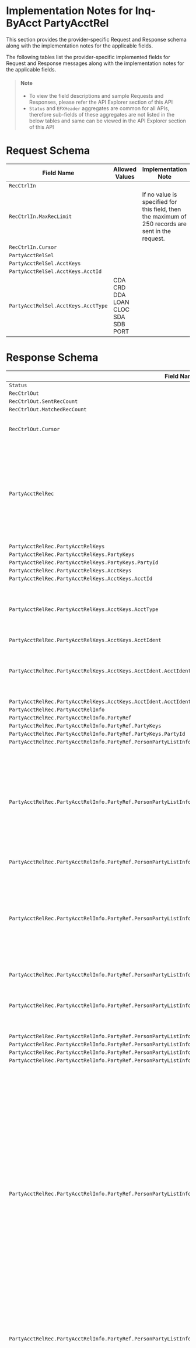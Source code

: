 # Implementation Notes for Inq-ByAcct PartyAcctRel
This section provides the provider-specific Request and Response schema along with the implementation notes for the applicable fields.
<!-- 
type: tab 
titles: Premier,,, Precision, Signature, Cleartouch, DNA, 
-->

<!-- 
type: tab 
titles: Tab A, Tab B, Tab C 
-->


The following tables list the provider-specific implemented fields for Request and Response messages along with the implementation notes for the applicable fields. 


<!-- theme: info -->
> #### Note
> 
> - To view the field descriptions and sample Requests and Responses, please refer the API Explorer section of this API
> - `Status` and `EFXHeader` aggregates are common for all APIs, therefore sub-fields of these aggregates are not listed in the below tables and same can be viewed in the API Explorer section of this API


# Request Schema
|Field Name|Allowed Values|Implementation Note|
|----|----|----|
|`RecCtrlIn`||  |
|`RecCtrlIn.MaxRecLimit`||If no value is specified for this field, then the maximum of 250 records are sent in the request.|
|`RecCtrlIn.Cursor`||  |
|`PartyAcctRelSel`||  |
|`PartyAcctRelSel.AcctKeys`||  |
|`PartyAcctRelSel.AcctKeys.AcctId`||  |
|`PartyAcctRelSel.AcctKeys.AcctType`|CDA<br>CRD<br>DDA<br>LOAN<br>CLOC<br>SDA<br>SDB<br>PORT<br> |  |
# Response Schema
|Field Name|Allowed Values|Implementation Note|
|----|----|----|
|`Status`||  |
|`RecCtrlOut`||  |
|`RecCtrlOut.SentRecCount`||  |
|`RecCtrlOut.MatchedRecCount`||  |
|`RecCtrlOut.Cursor`||If there are more than 250 posted transactions, ESF will return Cursor tags.|
|`PartyAcctRelRec`||By default, all party-account relationships that exist in core would be returned by the operation. However to improve performance the user has the option to limit the number of associated party-account relationship in the EFX response by updating the configuration set for a FI.|
|`PartyAcctRelRec.PartyAcctRelKeys`||  |
|`PartyAcctRelRec.PartyAcctRelKeys.PartyKeys`||  |
|`PartyAcctRelRec.PartyAcctRelKeys.PartyKeys.PartyId`||  |
|`PartyAcctRelRec.PartyAcctRelKeys.AcctKeys`||  |
|`PartyAcctRelRec.PartyAcctRelKeys.AcctKeys.AcctId`||  |
|`PartyAcctRelRec.PartyAcctRelKeys.AcctKeys.AcctType`|CDA<br>CRD<br>DDA<br>LOAN<br>CLOC<br>SDA<br>SDB|  |
|`PartyAcctRelRec.PartyAcctRelKeys.AcctKeys.AcctIdent`||  |
|`PartyAcctRelRec.PartyAcctRelKeys.AcctKeys.AcctIdent.AcctIdentType`|PORT| The field returns the Portfolio Account Number which is associated to the account.<br>Valid value "Port" refers to Portfolio.|
|`PartyAcctRelRec.PartyAcctRelKeys.AcctKeys.AcctIdent.AcctIdentValue`||  |
|`PartyAcctRelRec.PartyAcctRelInfo`||  |
|`PartyAcctRelRec.PartyAcctRelInfo.PartyRef`||  |
|`PartyAcctRelRec.PartyAcctRelInfo.PartyRef.PartyKeys`||  |
|`PartyAcctRelRec.PartyAcctRelInfo.PartyRef.PartyKeys.PartyId`||  |
|`PartyAcctRelRec.PartyAcctRelInfo.PartyRef.PersonPartyListInfo`||  |
|`PartyAcctRelRec.PartyAcctRelInfo.PartyRef.PersonPartyListInfo.PartyType`|Unknown<br>Personal-Prospect<br>Business-Prospect<br>Consumer<br>Corporate<br>SoleProprietorship<br>C-Corporation<br>S-Corporation<br>Partnership<br>Trust/Estate<br>LimitLiabilityC-Corp<br>LimitLiabilityS-Corp<br>LimitLiabilityPartnership<br>Other<br>ThirdParty<br>|This field refers to Customer type, indicating the customers's relationship with the financial institute.|
|`PartyAcctRelRec.PartyAcctRelInfo.PartyRef.PersonPartyListInfo.PartyTypeEnumDesc`||  |
|`PartyAcctRelRec.PartyAcctRelInfo.PartyRef.PersonPartyListInfo.Contact`||By default, this aggregate wihin each relationship aggregate are returned by the operation. However for performance considerations, the number of contacts can be configured for the institute and maximum number of contacts within each realtionship can be returned as per the requirement.|
|`PartyAcctRelRec.PartyAcctRelInfo.PartyRef.PersonPartyListInfo.Contact.PhoneNum`||  |
|`PartyAcctRelRec.PartyAcctRelInfo.PartyRef.PersonPartyListInfo.Contact.PhoneNum.PhoneType`|Home<br>Work<br>Mobile<br>Fax<br>Pager<br>Other<br>Modem|  |
|`PartyAcctRelRec.PartyAcctRelInfo.PartyRef.PersonPartyListInfo.Contact.PhoneNum.PhoneIdent`||  |
|`PartyAcctRelRec.PartyAcctRelInfo.PartyRef.PersonPartyListInfo.Contact.PhoneNum.Phone`||  |
|`PartyAcctRelRec.PartyAcctRelInfo.PartyRef.PersonPartyListInfo.Contact.PhoneNum.PreferredPhone`||  |
|`PartyAcctRelRec.PartyAcctRelInfo.PartyRef.PersonPartyListInfo.Contact.PhoneNum.PhoneDesc`||  |
|`PartyAcctRelRec.PartyAcctRelInfo.PartyRef.PersonPartyListInfo.Contact.PostAddr`||Core allows to have one primary address with multiple secondary or seasonal address. Seasonal Address have time frame and cannot exist as a independent address record. The seasonal addresss share addressIdent with <br>primary or secondary address thus must be correctly related to the primary or secondary address record.<br><br>Also core uses same address usage for both Primary and secondary or Primary and Seasonal address type. For example if the adress use of Primary address is home, then the address use of seasonal/seconadry address related to primary address is also home.<br>However address use as "Tax" is only applicable for secondary address and only one Tax address can exist for a party.|
|`PartyAcctRelRec.PartyAcctRelInfo.PartyRef.PersonPartyListInfo.Contact.PostAddr.AddressIdent`||AddressIdent is shared by Primary and related Secondary/Seasonal Address.|
|`PartyAcctRelRec.PartyAcctRelInfo.PartyRef.PersonPartyListInfo.Contact.PostAddr.AddrUse`|Business<br>Home<br>Personal<br>Tax<br><br>|Each address types can have different address uses like Personal, Home, Business and other user defined address uses.<br>Core uses same address usage for both Primary and secondary or Primary and Seasonal address type. For example if the adress use of Primary address is home, then the address use of seasonal/seconadry address related to primary address is also home.<br>However address use as "Tax" is only applicable for secondary address and only one Tax address can exist for a party.|
|`PartyAcctRelRec.PartyAcctRelInfo.PartyRef.PersonPartyListInfo.Contact.PostAddr.AddrFormatType`|Label|Label is the supported address format.|
|`PartyAcctRelRec.PartyAcctRelInfo.PartyRef.PersonPartyListInfo.Contact.PostAddr.Addr1`||  |
|`PartyAcctRelRec.PartyAcctRelInfo.PartyRef.PersonPartyListInfo.Contact.PostAddr.Addr2`||***Conditionally Required**<br>This field is applicable only when enabled in the CIS Miscellaneous (Institution) specfications.|
|`PartyAcctRelRec.PartyAcctRelInfo.PartyRef.PersonPartyListInfo.Contact.PostAddr.City`||  |
|`PartyAcctRelRec.PartyAcctRelInfo.PartyRef.PersonPartyListInfo.Contact.PostAddr.StateProv`||  |
|`PartyAcctRelRec.PartyAcctRelInfo.PartyRef.PersonPartyListInfo.Contact.PostAddr.PostalCode`||If address is a non-US address.  The format of ZIP code consists of five digits for the ZIP code, a hyphen, and four additional digits that determine a more specific location within a given ZIP code. The four additional digits are optional and when not present they will be displayed as 0000.  Examples: 32714-1234 or 32714-0000 <br><br>Please note postal codes for non-US/foreign address are simply a string of characters.|
|`PartyAcctRelRec.PartyAcctRelInfo.PartyRef.PersonPartyListInfo.Contact.PostAddr.CountryCode`||  |
|`PartyAcctRelRec.PartyAcctRelInfo.PartyRef.PersonPartyListInfo.Contact.PostAddr.CountryCode.CountryCodeSource`|SPCountryCode|  |
|`PartyAcctRelRec.PartyAcctRelInfo.PartyRef.PersonPartyListInfo.Contact.PostAddr.CountryCode.CountryCodeValue`||Values are client-defined.|
|`PartyAcctRelRec.PartyAcctRelInfo.PartyRef.PersonPartyListInfo.Contact.PostAddr.CountryCode.CountryCodeValueEnumDesc`||  |
|`PartyAcctRelRec.PartyAcctRelInfo.PartyRef.PersonPartyListInfo.Contact.PostAddr.AddrType`|Primary<br>Secondary<br>Seasonal|Core support primary,  multiple secondary or seasonal address types. Both primary with seasonal/secondary forms an address record. Seasonal address cannot exist as an independent address record and share address identifier with primary address or one of the secondary address. |
|`PartyAcctRelRec.PartyAcctRelInfo.PartyRef.PersonPartyListInfo.Contact.PostAddr.TimeFrame`||  |
|`PartyAcctRelRec.PartyAcctRelInfo.PartyRef.PersonPartyListInfo.Contact.PostAddr.TimeFrame.StartDt`||This field applicable for Seasonal Address type. Seasonal address begins on the same Start date every year, therefore Premier only stores Start month and Start Day. Year can be provided as �9999�.<br><br>The month and the day of the month will show the actual Seasonal address  start date.|
|`PartyAcctRelRec.PartyAcctRelInfo.PartyRef.PersonPartyListInfo.Contact.PostAddr.TimeFrame.EndDt`||This field is applicable for Seasonal Address Type. Seasonal address ends on the same End date every year, therefore core only stores seasonal address End month and End Day. Year can be provided as �9999�.<br><br>The month and the day of the month will show the actual Seasonal address  end date.|
|`PartyAcctRelRec.PartyAcctRelInfo.PartyRef.PersonPartyListInfo.Contact.PostAddr.ForeignFlag`|true<br>false|  |
|`PartyAcctRelRec.PartyAcctRelInfo.PartyRef.PersonPartyListInfo.Contact.Email`||  |
|`PartyAcctRelRec.PartyAcctRelInfo.PartyRef.PersonPartyListInfo.Contact.Email.EmailIdent`||Up to 10 occurrences of an email address and web URLs combined may be associated to a customer.|
|`PartyAcctRelRec.PartyAcctRelInfo.PartyRef.PersonPartyListInfo.Contact.Email.EmailType`|Business<br>Home|  |
|`PartyAcctRelRec.PartyAcctRelInfo.PartyRef.PersonPartyListInfo.Contact.Email.EmailAddr`||  |
|`PartyAcctRelRec.PartyAcctRelInfo.PartyRef.PersonPartyListInfo.Contact.Email.PreferredEmail`||Refers to the primary contact indicator.|
|`PartyAcctRelRec.PartyAcctRelInfo.PartyRef.PersonPartyListInfo.Contact.WebAddr`||  |
|`PartyAcctRelRec.PartyAcctRelInfo.PartyRef.PersonPartyListInfo.Contact.WebAddr.WebAddrIdent`||Up to 10 occurrences of an email address and web URLs combined may be associated to a customer.|
|`PartyAcctRelRec.PartyAcctRelInfo.PartyRef.PersonPartyListInfo.Contact.WebAddr.WebAddrType`|Work|  |
|`PartyAcctRelRec.PartyAcctRelInfo.PartyRef.PersonPartyListInfo.Contact.WebAddr.WebAddrLink`||  |
|`PartyAcctRelRec.PartyAcctRelInfo.PartyRef.PersonPartyListInfo.TaxIdentType`|None<br>SSN<br>EIN<br>Foreign<br>ITIN<br>ATIN|  |
|`PartyAcctRelRec.PartyAcctRelInfo.PartyRef.PersonPartyListInfo.TaxIdent`||  |
|`PartyAcctRelRec.PartyAcctRelInfo.PartyRef.PersonPartyListInfo.IssuedIdent`||  |
|`PartyAcctRelRec.PartyAcctRelInfo.PartyRef.PersonPartyListInfo.IssuedIdent.IssuedIdentType`||Values are client-defined.|
|`PartyAcctRelRec.PartyAcctRelInfo.PartyRef.PersonPartyListInfo.IssuedIdent.IssuedIdentTypeEnumDesc`||  |
|`PartyAcctRelRec.PartyAcctRelInfo.PartyRef.PersonPartyListInfo.IssuedIdent.IssuedIdentId`||  |
|`PartyAcctRelRec.PartyAcctRelInfo.PartyRef.PersonPartyListInfo.IssuedIdent.IssuedIdentValue`||  |
|`PartyAcctRelRec.PartyAcctRelInfo.PartyRef.PersonPartyListInfo.IssuedIdent.Issuer`||  |
|`PartyAcctRelRec.PartyAcctRelInfo.PartyRef.PersonPartyListInfo.IssuedIdent.IssueDt`||  |
|`PartyAcctRelRec.PartyAcctRelInfo.PartyRef.PersonPartyListInfo.IssuedIdent.ExpDt`||  |
|`PartyAcctRelRec.PartyAcctRelInfo.PartyRef.PersonPartyListInfo.SecretData`||  |
|`PartyAcctRelRec.PartyAcctRelInfo.PartyRef.PersonPartyListInfo.SecretData.SecretIdent`|MaidenName<br>PlaceOfBirth<br>County<br>FavoriteColor<br>FavoriteNumber<br>FavoriteDate<br>FreeFormMessage<br>FreeFormQuestion<br>FreeFormAnswer|More than one security question may be recorded in the core and if FreeFormQuestion is used, then the answer is provided in a seprate SecretData aggregate.|
|`PartyAcctRelRec.PartyAcctRelInfo.PartyRef.PersonPartyListInfo.SecretData.SecretValue`||More than one security question may be recorded in the core and if FreeFormQuestion is used, then the answer is provided in a seprate SecretData aggregate.|
|`PartyAcctRelRec.PartyAcctRelInfo.PartyRef.PersonPartyListInfo.TelebancPswd`||  |
|`PartyAcctRelRec.PartyAcctRelInfo.PartyRef.PersonPartyListInfo.PersonName`||  |
|`PartyAcctRelRec.PartyAcctRelInfo.PartyRef.PersonPartyListInfo.PersonName.NameType`|Primary|  |
|`PartyAcctRelRec.PartyAcctRelInfo.PartyRef.PersonPartyListInfo.PersonName.NameIdent`||  |
|`PartyAcctRelRec.PartyAcctRelInfo.PartyRef.PersonPartyListInfo.PersonName.FullName`||  |
|`PartyAcctRelRec.PartyAcctRelInfo.PartyRef.PersonPartyListInfo.PersonName.FamilyName`||  |
|`PartyAcctRelRec.PartyAcctRelInfo.PartyRef.PersonPartyListInfo.PersonName.GivenName`||  |
|`PartyAcctRelRec.PartyAcctRelInfo.PartyRef.PersonPartyListInfo.PersonName.MiddleName`||  |
|`PartyAcctRelRec.PartyAcctRelInfo.PartyRef.PersonPartyListInfo.PersonName.PreferredName`||  |
|`PartyAcctRelRec.PartyAcctRelInfo.PartyRef.PersonPartyListInfo.PersonName.LegalName`||This field refers to IRS Name.|
|`PartyAcctRelRec.PartyAcctRelInfo.PartyRef.PersonPartyListInfo.BirthDt`||  |
|`PartyAcctRelRec.PartyAcctRelInfo.PartyRef.OrgPartyListInfo`||  |
|`PartyAcctRelRec.PartyAcctRelInfo.PartyRef.OrgPartyListInfo.PartyType`|Unknown<br>Personal-Prospect<br>Business-Prospect<br>Consumer<br>Corporate<br>SoleProprietorship<br>C-Corporation<br>S-Corporation<br>Partnership<br>Trust/Estate<br>LimitLiabilityC-Corp<br>LimitLiabilityS-Corp<br>LimitLiabilityPartnership<br>Other<br>ThirdParty|This field refers to Customer type, indicating the customers's relationship with the financial institute.|
|`PartyAcctRelRec.PartyAcctRelInfo.PartyRef.OrgPartyListInfo.PartyTypeEnumDesc`||  |
|`PartyAcctRelRec.PartyAcctRelInfo.PartyRef.OrgPartyListInfo.Contact`||By default, this aggregate wihin each relationship aggregate are returned by the operation. However for performance considerations, the number of contacts can be configured for the institute and maximum number of contacts within each realtionship can be returned as per the requirement.|
|`PartyAcctRelRec.PartyAcctRelInfo.PartyRef.OrgPartyListInfo.Contact.PhoneNum`||  |
|`PartyAcctRelRec.PartyAcctRelInfo.PartyRef.OrgPartyListInfo.Contact.PhoneNum.PhoneType`|Home<br>Work<br>Mobile<br>Fax<br>Pager<br>Other<br>Modem|  |
|`PartyAcctRelRec.PartyAcctRelInfo.PartyRef.OrgPartyListInfo.Contact.PhoneNum.PhoneIdent`||  |
|`PartyAcctRelRec.PartyAcctRelInfo.PartyRef.OrgPartyListInfo.Contact.PhoneNum.Phone`||  |
|`PartyAcctRelRec.PartyAcctRelInfo.PartyRef.OrgPartyListInfo.Contact.PhoneNum.PreferredPhone`||  |
|`PartyAcctRelRec.PartyAcctRelInfo.PartyRef.OrgPartyListInfo.Contact.PhoneNum.PhoneDesc`||  |
|`PartyAcctRelRec.PartyAcctRelInfo.PartyRef.OrgPartyListInfo.Contact.PostAddr`||Core allows to have one primary address with multiple secondary or seasonal address. Seasonal Address have time frame and cannot exist as a independent address record. The seasonal addresss share addressIdent with <br>primary or secondary address thus must be correctly related to the primary or secondary address record.<br><br>Also core uses same address usage for both Primary and secondary or Primary and Seasonal address type. For example if the adress use of Primary address is home, then the address use of seasonal/seconadry address related to primary address is also home.<br>|
|`PartyAcctRelRec.PartyAcctRelInfo.PartyRef.OrgPartyListInfo.Contact.PostAddr.AddressIdent`||AddressIdent is shared by Primary and related Secondary/Seasonal Address.|
|`PartyAcctRelRec.PartyAcctRelInfo.PartyRef.OrgPartyListInfo.Contact.PostAddr.AddrUse`|Business<br>Home<br>Personal<br>Tax<br><br><br>|Each address types can have different address uses like Personal, Home, Business and other user defined address uses.<br>Core uses same address usage for both Primary and secondary or Primary and Seasonal address type. For example if the adress use of Primary address is home, then the address use of seasonal/seconadry address related to primary address is also home.<br>However address use as "Tax" is only applicable for secondary address and only one Tax address can exist for a party.|
|`PartyAcctRelRec.PartyAcctRelInfo.PartyRef.OrgPartyListInfo.Contact.PostAddr.AddrFormatType`|Label|Label is the supported address format.|
|`PartyAcctRelRec.PartyAcctRelInfo.PartyRef.OrgPartyListInfo.Contact.PostAddr.Addr1`||  |
|`PartyAcctRelRec.PartyAcctRelInfo.PartyRef.OrgPartyListInfo.Contact.PostAddr.Addr2`||***Conditionally Required**<br>This field is applicable only when enabled in the CIS Miscellaneous (Institution) specfications.|
|`PartyAcctRelRec.PartyAcctRelInfo.PartyRef.OrgPartyListInfo.Contact.PostAddr.City`||  |
|`PartyAcctRelRec.PartyAcctRelInfo.PartyRef.OrgPartyListInfo.Contact.PostAddr.StateProv`||  |
|`PartyAcctRelRec.PartyAcctRelInfo.PartyRef.OrgPartyListInfo.Contact.PostAddr.PostalCode`||If address is a non-US address.  The format of ZIP code consists of five digits for the ZIP code, a hyphen, and four additional digits that determine a more specific location within a given ZIP code. The four additional digits are optional and when not present they will be displayed as 0000.  Examples: 32714-1234 or 32714-0000 <br><br>Please note postal codes for non-US/foreign address are simply a string of characters.|
|`PartyAcctRelRec.PartyAcctRelInfo.PartyRef.OrgPartyListInfo.Contact.PostAddr.CountryCode`||  |
|`PartyAcctRelRec.PartyAcctRelInfo.PartyRef.OrgPartyListInfo.Contact.PostAddr.CountryCode.CountryCodeSource`|SPCountryCode|  |
|`PartyAcctRelRec.PartyAcctRelInfo.PartyRef.OrgPartyListInfo.Contact.PostAddr.CountryCode.CountryCodeValue`||Values are client-defined.|
|`PartyAcctRelRec.PartyAcctRelInfo.PartyRef.OrgPartyListInfo.Contact.PostAddr.CountryCode.CountryCodeValueEnumDesc`||  |
|`PartyAcctRelRec.PartyAcctRelInfo.PartyRef.OrgPartyListInfo.Contact.PostAddr.AddrType`|Primary<br>Secondary<br>Seasonal|Core support primary,  multiple secondary or seasonal address types. Both primary with seasonal/secondary forms an address record. Seasonal address cannot exist as an independent address record and share address identifier with primary address or one of the secondary address. |
|`PartyAcctRelRec.PartyAcctRelInfo.PartyRef.OrgPartyListInfo.Contact.PostAddr.TimeFrame`||  |
|`PartyAcctRelRec.PartyAcctRelInfo.PartyRef.OrgPartyListInfo.Contact.PostAddr.TimeFrame.StartDt`||This field applicable for Seasonal Address type. Seasonal address begins on the same Start date every year, therefore Premier only stores Start month and Start Day. Year can be provided as �9999�.<br><br>The month and the day of the month will show the actual Seasonal address  start date.|
|`PartyAcctRelRec.PartyAcctRelInfo.PartyRef.OrgPartyListInfo.Contact.PostAddr.TimeFrame.EndDt`||This field is applicable for Seasonal Address Type. Seasonal address ends on the same End date every year, therefore core only stores seasonal address End month and End Day. Year can be provided as �9999�.<br><br>The month and the day of the month will show the actual Seasonal address  end date.|
|`PartyAcctRelRec.PartyAcctRelInfo.PartyRef.OrgPartyListInfo.Contact.PostAddr.ForeignFlag`|true<br>false|  |
|`PartyAcctRelRec.PartyAcctRelInfo.PartyRef.OrgPartyListInfo.Contact.Email`||  |
|`PartyAcctRelRec.PartyAcctRelInfo.PartyRef.OrgPartyListInfo.Contact.Email.EmailIdent`||Up to 10 occurrences of an email address and web URLs combined may be associated to a customer.|
|`PartyAcctRelRec.PartyAcctRelInfo.PartyRef.OrgPartyListInfo.Contact.Email.EmailType`|Business<br>Home|  |
|`PartyAcctRelRec.PartyAcctRelInfo.PartyRef.OrgPartyListInfo.Contact.Email.EmailAddr`||Refers to the primary contact indicator.|
|`PartyAcctRelRec.PartyAcctRelInfo.PartyRef.OrgPartyListInfo.Contact.Email.PreferredEmail`||  |
|`PartyAcctRelRec.PartyAcctRelInfo.PartyRef.OrgPartyListInfo.Contact.WebAddr`||  |
|`PartyAcctRelRec.PartyAcctRelInfo.PartyRef.OrgPartyListInfo.Contact.WebAddr.WebAddrIdent`||Up to 10 occurrences of an email address and web URLs combined may be associated to a customer.|
|`PartyAcctRelRec.PartyAcctRelInfo.PartyRef.OrgPartyListInfo.Contact.WebAddr.WebAddrType`|Work|  |
|`PartyAcctRelRec.PartyAcctRelInfo.PartyRef.OrgPartyListInfo.Contact.WebAddr.WebAddrLink`||  |
|`PartyAcctRelRec.PartyAcctRelInfo.PartyRef.OrgPartyListInfo.TaxIdentType`|None<br>SSN<br>EIN<br>Foreign<br>ITIN<br>ATIN|  |
|`PartyAcctRelRec.PartyAcctRelInfo.PartyRef.OrgPartyListInfo.TaxIdent`||  |
|`PartyAcctRelRec.PartyAcctRelInfo.PartyRef.OrgPartyListInfo.IssuedIdent`||  |
|`PartyAcctRelRec.PartyAcctRelInfo.PartyRef.OrgPartyListInfo.IssuedIdent.IssuedIdentType`||Values are client-defined.|
|`PartyAcctRelRec.PartyAcctRelInfo.PartyRef.OrgPartyListInfo.IssuedIdent.IssuedIdentTypeEnumDesc`||  |
|`PartyAcctRelRec.PartyAcctRelInfo.PartyRef.OrgPartyListInfo.IssuedIdent.IssuedIdentId`||  |
|`PartyAcctRelRec.PartyAcctRelInfo.PartyRef.OrgPartyListInfo.IssuedIdent.IssuedIdentValue`||  |
|`PartyAcctRelRec.PartyAcctRelInfo.PartyRef.OrgPartyListInfo.IssuedIdent.Issuer`||  |
|`PartyAcctRelRec.PartyAcctRelInfo.PartyRef.OrgPartyListInfo.IssuedIdent.IssueDt`||  |
|`PartyAcctRelRec.PartyAcctRelInfo.PartyRef.OrgPartyListInfo.IssuedIdent.ExpDt`||  |
|`PartyAcctRelRec.PartyAcctRelInfo.PartyRef.OrgPartyListInfo.SecretData`||  |
|`PartyAcctRelRec.PartyAcctRelInfo.PartyRef.OrgPartyListInfo.SecretData.SecretIdent`|MaidenName<br>PlaceOfBirth<br>County<br>FavoriteColor<br>FavoriteNumber<br>FavoriteDate<br>FreeFormMessage<br>FreeFormQuestion<br>FreeFormAnswer|More than one security question may be recorded in the core and if FreeFormQuestion is used, then the answer is provided in a seprate SecretData aggregate.|
|`PartyAcctRelRec.PartyAcctRelInfo.PartyRef.OrgPartyListInfo.SecretData.SecretValue`||  |
|`PartyAcctRelRec.PartyAcctRelInfo.PartyRef.OrgPartyListInfo.TelebancPswd`||  |
|`PartyAcctRelRec.PartyAcctRelInfo.PartyRef.OrgPartyListInfo.OrgName`||  |
|`PartyAcctRelRec.PartyAcctRelInfo.PartyRef.OrgPartyListInfo.OrgName.NameType`|Primary|  |
|`PartyAcctRelRec.PartyAcctRelInfo.PartyRef.OrgPartyListInfo.OrgName.NameIdent`||  |
|`PartyAcctRelRec.PartyAcctRelInfo.PartyRef.OrgPartyListInfo.OrgName.Name`||  |
|`PartyAcctRelRec.PartyAcctRelInfo.PartyRef.OrgPartyListInfo.OrgName.PreferredName`||  |
|`PartyAcctRelRec.PartyAcctRelInfo.PartyRef.OrgPartyListInfo.OrgName.LegalName`||This field refers to IRS Name.|
|`PartyAcctRelRec.PartyAcctRelInfo.PartyAcctRelData`||  |
|`PartyAcctRelRec.PartyAcctRelInfo.PartyAcctRelData.PartyAcctRelType`|DoingBusinessAs<br>CoBorrower<br>Borrower<br>OwnerSigner<br>Owner<br>JointTenancy<br>Custodian<br>Executor<br>Fiduciary<br>Trustee<br>Signer<br>Beneficiary<br>MultipleMailing<br>CoSigner<br>PrimaryPortfolioName<br>SecondaryPortfolioName<br>|Service provider support additional client-defined values for relationship type.<br><br>Please note relationship types as PrimaryPortfolioName and SecondaryPortfolioName applicable for Party to Portfolio relationships only.|
|`PartyAcctRelRec.PartyAcctRelInfo.PartyAcctRelData.PartyAcctRelDesc`||  |
|`PartyAcctRelRec.PartyAcctRelInfo.PartyAcctRelData.PartyAcctRelOrder`|First<br>Second<br>Third<br>Other|Party Account Relationship Order as "First", "Second", and "Third" are considered to be main names on the account and most commonly applies to Party Relationship Types as OwnerSigner and Signer, Owner while "other" is used for relationships other then OwnerSigner, Signer, Owner.|
|`PartyAcctRelRec.PartyAcctRelInfo.OwnerPercent`||  |
|`PartyAcctRelRec.PartyAcctRelInfo.OwnerInd`|true<br>false|Do not apply to Portfolio relationships.|
|`PartyAcctRelRec.PartyAcctRelInfo.PrimaryOwnerInd`|true<br>false|This field identifies first name on the account.|
|`PartyAcctRelRec.PartyAcctRelInfo.TaxReportingOwnerInd`|true<br>false|Do not apply to Portfolio relationships.|
|`PartyAcctRelRec.PartyAcctRelInfo.Nickname`||  |
|`PartyAcctRelRec.PartyAcctRelInfo.Name`||  |
|`PartyAcctRelRec.PartyAcctRelInfo.PortHasCreditLineInd`|true<br>false|This field is applicable only for Portfolio account types |
|`PartyAcctRelRec.PartyAcctRelInfo.AcctRef`||This aggregate will be suppressed in the future. |
|`PartyAcctRelRec.PartyAcctRelInfo.AcctRef.AcctKeys`||  |
|`PartyAcctRelRec.PartyAcctRelInfo.AcctRef.AcctKeys.AcctId`||  |
|`PartyAcctRelRec.PartyAcctRelInfo.AcctRef.AcctKeys.AcctType`|CDA<br>CRD<br>DDA<br>LOAN<br>CLOC<br>SDA<br>SDB|  |
|`PartyAcctRelRec.PartyAcctRelInfo.AcctRef.AcctSummInfo`||This aggregate will be suppressed in the future. |
|`PartyAcctRelRec.PartyAcctRelInfo.AcctRef.AcctSummInfo.ClassCode`||This field will be deprecated in the future. |
|`PartyAcctRelRec.PartyAcctRelInfo.AcctRef.AcctSummInfo.ElectronicBankingOpt`|InquiryOnly<br>Enabled<br>Disable|Refers to Electronic Banking Restriction.<br><br>This field will be deprecated in the future. |
|`PartyAcctRelRec.PartyAcctRelInfo.AcctRef.AcctSummInfo.DocDistributionOption`||This field will be deprecated in the future. |
|`PartyAcctRelRec.PartyAcctRelStatus`||  |
|`PartyAcctRelRec.PartyAcctRelStatus.PartyAcctRelStatusCode`|Valid|  |
|`PartyAcctRelRec.PartyAcctRelStatus.EffDt`||  |


<!-- type: tab -->

This is my Tab 2 content

<!-- type: tab -->

This is my Tab 3 content

<!-- type: tab-end -->

<!-- type: tab -->

### Tab 2
We are working on developing content for this section. Stay tuned for more updates. 

<!-- type: tab -->

### Tab 3
We are working on developing content for this section. Stay tuned for more updates. 


<!-- type: tab -->


### Tab 4
We are working on developing content for this section. Stay tuned for more updates. 


<!-- type: tab -->


### Tab 5
We are working on developing content for this section. Stay tuned for more updates. 


<!-- type: tab-end -->

